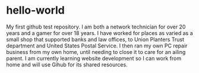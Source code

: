 # hello-world
My first github test repository. 
I am both a network technician for over 20 years and a gamer for over 18 years. I have worked for places as varied as a small shop that supported banks and law offices, to Union Planters Trust department and United States Postal Service. I then ran my own PC repair business from my own home, until needing to close it to care for an ailing parent. I am currently learning website development so I can work from home and will use Gihub for its shared resources.
